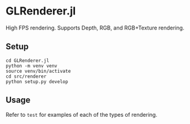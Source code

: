 # GLRenderer.jl
High FPS rendering. Supports Depth, RGB, and RGB+Texture rendering.

## Setup 
```
cd GLRenderer.jl
python -m venv venv
source venv/bin/activate
cd src/renderer
python setup.py develop
```

## Usage

Refer to `test` for examples of each of the types of rendering.
